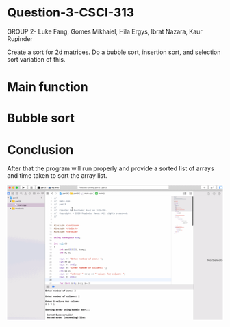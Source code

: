 # Question-3-CSCI-313

GROUP 2- Luke Fang, Gomes Mikhaiel, Hila Ergys, Ibrat Nazara, Kaur Rupinder

Create a sort for 2d matrices. Do a bubble sort, insertion sort, and selection sort
variation of this.

# Main function

# Bubble sort

# Conclusion
After that the program will run properly and provide a sorted list of arrays and time taken to sort the array list. 

![](part3.gif)
